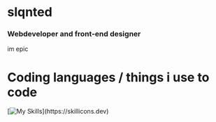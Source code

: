 # slqnted

### Webdeveloper and front-end designer

im epic

# Coding languages / things i use to code 

[![My Skills](https://skillicons.dev/icons?i=js,html,css,lua,vscode,)](https://skillicons.dev)
